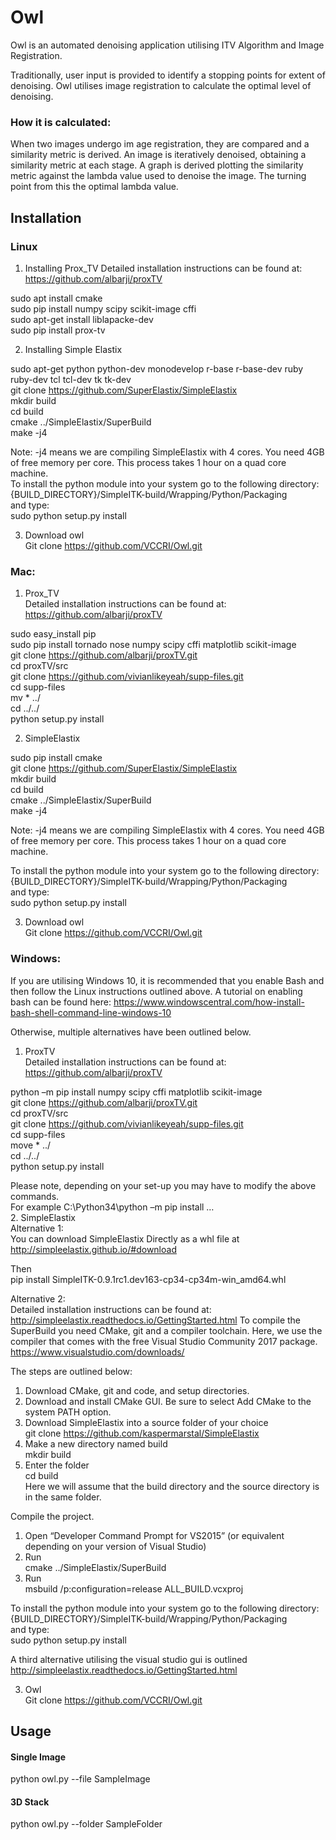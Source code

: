 # Owl
Owl is an automated denoising application utilising ITV Algorithm and Image Registration. 
 
Traditionally, user input is provided to identify a stopping points for extent of denoising. Owl utilises image registration to calculate the optimal level of denoising.  

### How it is calculated: 

When two images undergo im age registration, they are compared and a similarity metric is derived. An image is iteratively denoised, obtaining a similarity metric at each stage. A graph is derived plotting the similarity metric against the lambda value used to denoise the image. The turning point from this the optimal lambda value. 

## Installation 
### Linux 

1.	Installing Prox_TV 
Detailed installation instructions can be found at:  https://github.com/albarji/proxTV 

sudo apt install cmake  
sudo pip install numpy scipy scikit-image cffi  
sudo apt-get install liblapacke-dev  
sudo pip install prox-tv	 

2.	Installing Simple Elastix 

sudo apt-get python python-dev monodevelop r-base r-base-dev ruby ruby-dev tcl tcl-dev tk tk-dev   
git clone https://github.com/SuperElastix/SimpleElastix   
mkdir build  
cd build  
cmake ../SimpleElastix/SuperBuild   
make -j4  

Note: -j4 means we are compiling SimpleElastix with 4 cores. You need 4GB of free memory per core. This process takes 1 hour on a quad core machine.     
To install the python module into your system go to the following directory:   
{BUILD_DIRECTORY}/SimpleITK-build/Wrapping/Python/Packaging   
and type:    
sudo python setup.py install   

3.	Download owl   
Git clone https://github.com/VCCRI/Owl.git   


### Mac:
1.	Prox_TV    
Detailed installation instructions can be found at:  https://github.com/albarji/proxTV    

sudo easy_install pip     
sudo pip install  tornado nose numpy scipy cffi matplotlib scikit-image    
git clone https://github.com/albarji/proxTV.git    
cd proxTV/src    
git clone https://github.com/vivianlikeyeah/supp-files.git   
cd supp-files   
mv * ../    
cd ../../   
python setup.py install    

2.	SimpleElastix 

sudo pip install cmake    
git clone https://github.com/SuperElastix/SimpleElastix   
mkdir build   
cd build   
cmake ../SimpleElastix/SuperBuild   
make -j4   

Note: -j4 means we are compiling SimpleElastix with 4 cores. You need 4GB of free memory per core. This process takes 1 hour on a quad core machine.    

To install the python module into your system go to the following directory:    
{BUILD_DIRECTORY}/SimpleITK-build/Wrapping/Python/Packaging    
and type:    
sudo python setup.py install    

3.	Download owl     
Git clone https://github.com/VCCRI/Owl.git    

### Windows:    

If you are utilising Windows 10, it is recommended that you enable Bash and then follow the Linux instructions outlined above. A tutorial on enabling bash can be found here: https://www.windowscentral.com/how-install-bash-shell-command-line-windows-10   

Otherwise, multiple alternatives have been outlined below.    
1.	ProxTV     
Detailed installation instructions can be found at:  https://github.com/albarji/proxTV     

python –m pip install numpy scipy cffi matplotlib scikit-image    
git clone https://github.com/albarji/proxTV.git   
cd proxTV/src    
git clone https://github.com/vivianlikeyeah/supp-files.git   
cd supp-files  
move * ../   
cd ../../  
python setup.py install   

Please note, depending on your set-up you may have to modify the above commands.   
For example C:\Python34\python –m pip install …    
2.	SimpleElastix  
Alternative 1:   
You can download SimpleElastix Directly as a whl file at   
http://simpleelastix.github.io/#download  

Then   
pip install SimpleITK-0.9.1rc1.dev163-cp34-cp34m-win_amd64.whl    

Alternative 2:  
Detailed installation instructions can be found at: http://simpleelastix.readthedocs.io/GettingStarted.html
To compile the SuperBuild you need CMake, git and a compiler toolchain. Here, we use the compiler that comes with the free Visual Studio Community 2017 package. https://www.visualstudio.com/downloads/

The steps are outlined below:   

1.	Download CMake, git and code, and setup directories.   
2.	Download and install CMake GUI. Be sure to select Add CMake to the system PATH option.   
3.	Download SimpleElastix into a source folder of your choice   
git clone https://github.com/kaspermarstal/SimpleElastix  
4.	Make a new directory named build    
mkdir build   
5.	Enter the folder     
cd build    
Here we will assume that the build directory and the source directory is in the same folder.    

Compile the project.

1.	Open “Developer Command Prompt for VS2015” (or equivalent depending on your version of Visual Studio)   
2.	Run    
cmake ../SimpleElastix/SuperBuild    
3.	Run    
msbuild /p:configuration=release ALL_BUILD.vcxproj   

To install the python module into your system go to the following directory:     
{BUILD_DIRECTORY}/SimpleITK-build/Wrapping/Python/Packaging   
and type:    
sudo python setup.py install   

A third alternative utilising the visual studio gui is outlined http://simpleelastix.readthedocs.io/GettingStarted.html   


3.	Owl   
Git clone https://github.com/VCCRI/Owl.git   


## Usage 

#### Single Image 

python owl.py --file SampleImage  


#### 3D Stack 

python owl.py --folder SampleFolder    


